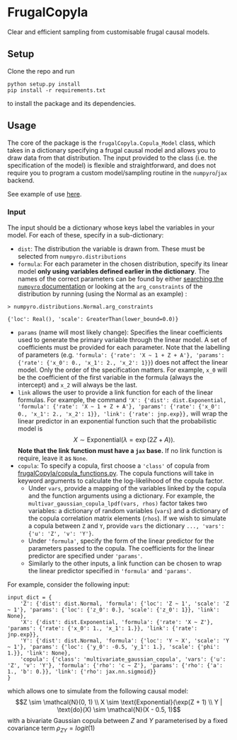 # FrugalCopyla

Clear and efficient sampling from customisable frugal causal models.

## Setup
Clone the repo and run
```
python setup.py install
pip install -r requirements.txt
```
to install the package and its dependencies.


## Usage

The core of the package is the `frugalCopyla.Copula_Model` class, which takes in a dictionary specifying a frugal causal model and allows you to draw data from that distribution. The input provided to the class (i.e. the specification of the model) is flexible and straightforward, and does not require you to program a custom model/sampling routine in the `numpyro`/`jax` backend.

See example of use [here]('./examples/basic_demo.ipynb').

### Input

The input should be a dictionary whose keys label the variables in your model. For each of these, specify in a sub-dictionary:

* `dist`: The distribution the variable is drawn from. These must be selected from `numpyro.distributions`
* `formula`: For each parameter in the chosen distribution, specify its linear model **only using variables defined earlier in the dictionary**. The names of the correct parameters can be found by either [searching the `numpyro` documentation](https://num.pyro.ai/en/stable/distributions.html) or looking at the `arg_constraints` of the distribution by running (using the Normal as an example) : 
```
> numpyro.distributions.Normal.arg_constraints 

{'loc': Real(), 'scale': GreaterThan(lower_bound=0.0)}
```
* `params` (name will most likely change): Specifies the linear coefficients used to generate the primary variable through the linear model. A set of coefficients must be provided for each parameter. Note that the labelling of parameters (e.g. `'formula': {'rate': 'X ~ 1 + Z + A'}, 'params': {'rate': {'x_0': 0., 'x_1': 2., 'x_2': 1}}`) does not affect the linear model. Only the order of the specification matters. For example, `x_0` will be the coefficient of the first variable in the formula (always the intercept) and `x_2` will always be the last.
* `link` allows the user to provide a link function for each of the linear formulas. For example, the command 
```'X': {'dist': dist.Exponential, 'formula': {'rate': 'X ~ 1 + Z + A'}, 'params': {'rate': {'x_0': 0., 'x_1': 2., 'x_2': 1}}, 'link': {'rate': jnp.exp}},``` will wrap the linear predictor in an exponential function such that the probabilistic model is $$X \sim \text{Exponential}(\lambda=\exp(2Z + A)).$$ **Note that the link function must have a `jax` base.** If no link function is require, leave it as `None`.
* `copula`: To specify a copula, first choose a `'class'` of copula from [frugalCopyla/copula_functions.py](../frugalCopyla/copula_functions.py). The copula functions will take in keyword arguments to calculate the log-likelihood of the copula factor. 
    * Under `vars`, provide a mapping of the variables linked by the copula and the function arguments using a dictionary. For example, the `multivar_gaussian_copula_lpdf(vars, rhos)` factor takes two variables: a dictionary of random variables (`vars`) and a dictionary of the copula correlation matrix elements (`rhos`). If we wish to simulate a copula between `Z` and `Y`, provide `vars` the dictionary `..., 'vars': {'u': 'Z', 'v': 'Y'}`.
    * Under `'formula'`, specify the form of the linear predictor for the parameters passed to the copula. The coefficients for the linear predictor are specified under `'params'`.
    * Similarly to the other inputs, a link function can be chosen to wrap the linear predictor specified in `'formula'` and `'params'`.

For example, consider the following input:
```
input_dict = {
    'Z': {'dist': dist.Normal, 'formula': {'loc': 'Z ~ 1', 'scale': 'Z ~ 1'}, 'params': {'loc': {'z_0': 0.}, 'scale': {'z_0': 1}}, 'link': None},
    'X': {'dist': dist.Exponential, 'formula': {'rate': 'X ~ Z'}, 'params': {'rate': {'x_0': 1., 'x_1': 1.}}, 'link': {'rate': jnp.exp}},
    'Y': {'dist': dist.Normal, 'formula': {'loc': 'Y ~ X', 'scale': 'Y ~ 1'}, 'params': {'loc': {'y_0': -0.5, 'y_1': 1.}, 'scale': {'phi': 1.}}, 'link': None},
    'copula': {'class': 'multivariate_gaussian_copula', 'vars': {'u': 'Z', 'v': 'Y'}, 'formula': {'rho': 'c ~ Z'}, 'params': {'rho': {'a': 1., 'b': 0.}}, 'link': {'rho': jax.nn.sigmoid}}
}
```
which allows one to simulate from the following causal model: $$Z \sim \mathcal{N}(0, 1) \\ X \sim \text{Exponential}(\exp(Z + 1) \\ Y | \text{do}(X) \sim \mathcal{N}(X - 0.5, 1)$$ with a bivariate Gaussian copula between $Z$ and $Y$ parameterised by a fixed covariance term $\rho_{ZY} = logit(1)$
 

